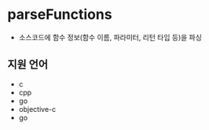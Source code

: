 # parseFunctions
 - 소스코드에 함수 정보(함수 이름, 파라미터, 리턴 타입 등)을 파싱

## 지원 언어
 - c
 - cpp
 - go
 - objective-c
 - go